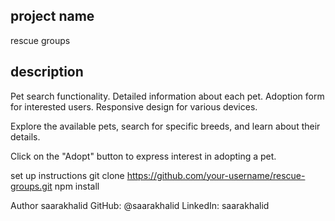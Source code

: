 ## project name
rescue groups

## description
Pet search functionality.
Detailed information about each pet.
Adoption form for interested users.
Responsive design for various devices.

Explore the available pets, search for specific breeds, and learn about their details.

Click on the "Adopt" button to express interest in adopting a pet.

set up instructions
git clone https://github.com/your-username/rescue-groups.git 
npm install

Author
saarakhalid
GitHub: @saarakhalid
LinkedIn: saarakhalid
